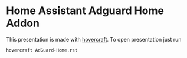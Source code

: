 # Home Assistant Adguard Home Addon

This presentation is made with [hovercraft](https://github.com/regebro/hovercraft).
To open presentation just run

```bash
hovercraft AdGuard-Home.rst
```
